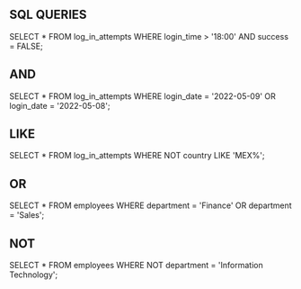 ## SQL QUERIES
   SELECT *
   FROM log_in_attempts
   WHERE login_time > '18:00' AND success = FALSE;
## AND 
   SELECT * 
   FROM log_in_attempts 
   WHERE login_date = '2022-05-09' OR login_date = '2022-05-08';
## LIKE
   SELECT * 
   FROM log_in_attempts 
   WHERE NOT country LIKE 'MEX%';
## OR
   SELECT * 
   FROM employees 
   WHERE department = 'Finance' OR department = 'Sales';

## NOT

   SELECT * 
   FROM employees 
   WHERE NOT department = 'Information Technology';

